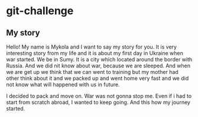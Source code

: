 # git-challenge
## My story
Hello! My name is Mykola and I want to say my story for you. It is very interesting story from my life and it is about my first day in Ukraine when war started.
We be in Sumy. It is a city which located around the border with Russia. And we did nit know about war, because we are sleeped.
And when we are get up we think that we can went to training but my mother had other think about it and we packed up and went home very fast and we did not know what will happened with us in future.

I decided to pack and move on. War was not gonna stop me.
Even if i had to start from scratch abroad, I wanted to keep going. 
And this how my journey started.
